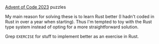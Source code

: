 [Advent of Code 2023](https://adventofcode.com/2023) puzzles

My main reason for solving these is to learn Rust better (I hadn't coded in Rust in over a year when starting). Thus I'm tempted to toy with the Rust type system instead of opting for a more straightforward solution.

Grep `EXERCISE` for stuff to implement better as an exercise in Rust.